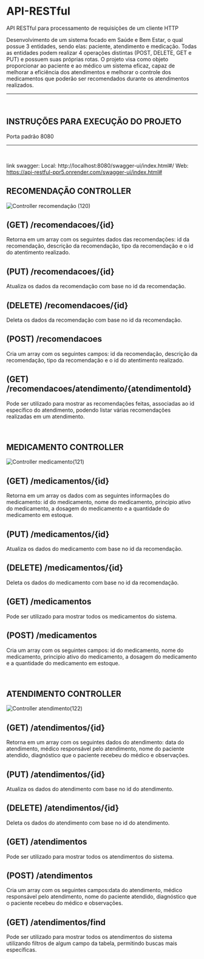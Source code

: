 # API-RESTful
API RESTful para processamento de requisições de um cliente HTTP

Desenvolvimento de um sistema focado em Saúde e Bem Estar, o qual possue 3 entidades, sendo elas: paciente, atendimento e medicação. Todas as entidades podem realizar 4 operações distintas (POST, DELETE, GET e PUT) e possuem suas próprias rotas. O projeto visa como objeto proporcionar ao paciente e ao médico um sistema eficaz, capaz de melhorar a eficiência dos atendimentos e melhorar o controle dos medicamentos que poderão ser recomendados durante os atendimentos realizados.

___

<br/>

<h2>INSTRUÇÕES PARA EXECUÇÃO DO PROJETO </h2>
Porta padrão 8080

___

<br/>

link swagger:
Local: http://localhost:8080/swagger-ui/index.html#/
Web: https://api-restful-ppr5.onrender.com/swagger-ui/index.html#


<h2>RECOMENDAÇÃO CONTROLLER</h2>

![Controller recomendação (120)](https://github.com/user-attachments/assets/4e2609fb-6d42-4d7e-94e4-79af46a6eabb)
## (GET) /recomendacoes/{id}
Retorna em um array com os seguintes dados das recomendações: id da recomendação, descrição da recomendação, tipo da recomendação e o id do atentimento realizado.
  
## (PUT) /recomendacoes/{id}
Atualiza os dados da recomendação com base no id da recomendação.

## (DELETE) /recomendacoes/{id}
Deleta os dados da recomendação com base no id da recomendação.

## (POST) /recomendacoes
Cria um array com os seguintes campos: id da recomendação, descrição da recomendação, tipo da recomendação e o id do atentimento realizado.

## (GET) /recomendacoes/atendimento/{atendimentoId}
Pode ser utilizado para mostrar as recomendações feitas, associadas ao id específico do atendimento, podendo listar várias recomendações realizadas em um atendimento.

<br/>

<h2>MEDICAMENTO CONTROLLER</h2>

![Controller medicamento(121)](https://github.com/user-attachments/assets/1d220bd3-b1ac-41de-aabc-ca20f576ad66)

## (GET) /medicamentos/{id}
Retorna em um array os dados com as seguintes informações do medicamento: id do medicamento, nome do medicamento, princípio ativo do medicamento, a dosagem do medicamento e a quantidade do medicamento em estoque.

## (PUT) /medicamentos/{id}
Atualiza os dados do medicamento com base no id da recomendação.

## (DELETE) /medicamentos/{id}
Deleta os dados do medicamento com base no id da recomendação.

## (GET) /medicamentos
Pode ser utilizado para mostrar todos os medicamentos do sistema.

## (POST) /medicamentos
Cria um array com os seguintes campos: id  do medicamento, nome do medicamento, principio ativo do medicamento, a dosagem do medicamento e a quantidade do medicamento em estoque.

<br/>

<h2>ATENDIMENTO CONTROLLER</h2>

![Controller atendimento(122)](https://github.com/user-attachments/assets/9a756914-1970-47c2-ae0a-c15dc65a742c)

## (GET) /atendimentos/{id}
Retorna em um array com os seguintes dados do atendimento: data do atendimento, médico responsável pelo atendimento, nome do paciente atendido, diagnóstico que o paciente recebeu do médico e observações.

## (PUT) /atendimentos/{id}
Atualiza os dados do atendimento com base no id do atendimento.

## (DELETE) /atendimentos/{id}
Deleta os dados do atendimento com base no id do atendimento.

## (GET) /atendimentos
Pode ser utilizado para mostrar todos os atendimentos do sistema.

## (POST) /atendimentos
Cria um array com os seguintes campos:data do atendimento, médico responsável pelo atendimento, nome do paciente atendido, diagnóstico que o paciente recebeu do médico e observações.

## (GET) /atendimentos/find
Pode ser utilizado para mostrar todos os atendimentos do sistema utilizando filtros de algum campo da tabela, permitindo buscas mais específicas.
